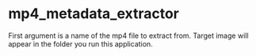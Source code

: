 mp4_metadata_extractor
======================
First argument is a name of the mp4 file to extract from.
Target image will appear in the folder you run this application.
